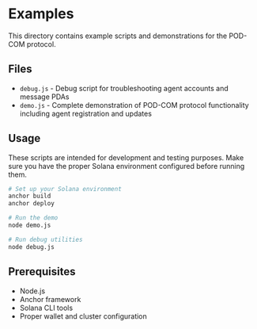 # Examples

This directory contains example scripts and demonstrations for the POD-COM protocol.

## Files

- `debug.js` - Debug script for troubleshooting agent accounts and message PDAs
- `demo.js` - Complete demonstration of POD-COM protocol functionality including agent registration and updates

## Usage

These scripts are intended for development and testing purposes. Make sure you have the proper Solana environment configured before running them.

```bash
# Set up your Solana environment
anchor build
anchor deploy

# Run the demo
node demo.js

# Run debug utilities
node debug.js
```

## Prerequisites

- Node.js
- Anchor framework
- Solana CLI tools
- Proper wallet and cluster configuration
